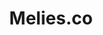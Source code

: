 ---
title: Melies.co
description: Mélies is an innovative AI-powered filmmaking tool designed to bring your creative visions to life. With cutting-edge technology, it simplifies the filmmaking process, helping you craft stunning movies by transforming your ideas into visually captivating stories. Perfect for filmmakers of all levels, Mélies combines artistry and AI to make professional-quality filmmaking accessible and effortless.
tags: ["video", "fun", "col"]
type: Paid
link: https://melies.co/
image: https://aws.amazon.com/startups/upload/34e8a468-8021-7011-176b-3d42cb04d6fe/49a8baf1-62ce-468a-896e-2b9f136c2066.jpg
---